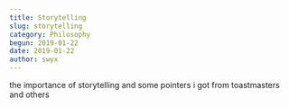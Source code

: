 ```yaml
---
title: Storytelling
slug: storytelling
category: Philosophy
begun: 2019-01-22
date: 2019-01-22
author: swyx
---
```


the importance of storytelling and some pointers i got from toastmasters and others
